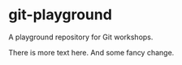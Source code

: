 # git-playground
A playground repository for Git workshops.

There is more text here. And some fancy change.
